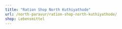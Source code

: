 ```yaml
---
title: "Ration Shop North Kuthiyathode"
url: /north-paravur/ration-shop-north-kuthiyathode/
shop: Lebensmittel
---
```

